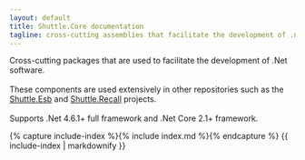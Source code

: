 ```yaml
---
layout: default
title: Shuttle.Core documentation
tagline: cross-cutting assemblies that facilitate the development of .net software
---
```

<div class='display-4'>Cross-cutting packages that are used to facilitate the development of .Net software.</div>
<br/>
<div class='lead'>
    These components are used extensively in other repositories such as the <a href='http://shuttle.github.io/shuttle-esb/' target='_blank'>Shuttle.Esb</a> and <a href='http://shuttle.github.io/shuttle-recall/' target='_blank'>Shuttle.Recall</a> projects.
</div>
<br/>
<div class="alert alert-success" role="alert">
    Supports .Net 4.6.1+ full framework and .Net Core 2.1+ framework.
</div>

{% capture include-index %}{% include index.md %}{% endcapture %}
{{ include-index | markdownify }}

